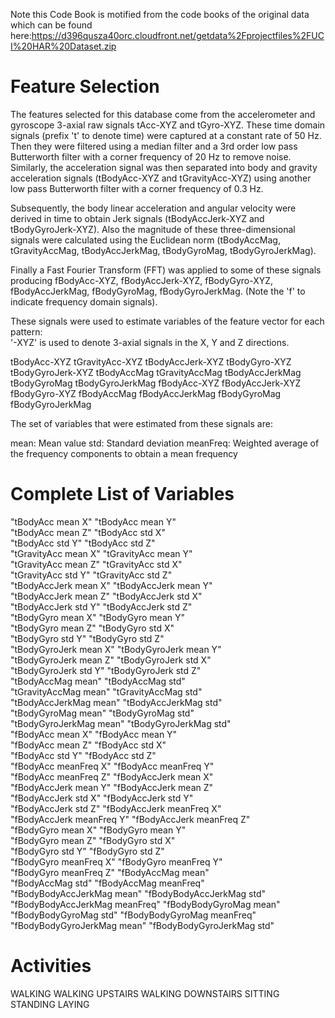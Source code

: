 Note this Code Book is motified from the code books of the original data which can be found here:https://d396qusza40orc.cloudfront.net/getdata%2Fprojectfiles%2FUCI%20HAR%20Dataset.zip

Feature Selection 
=================

The features selected for this database come from the accelerometer and gyroscope 3-axial raw signals tAcc-XYZ and tGyro-XYZ. These time domain signals (prefix 't' to denote time) were captured at a constant rate of 50 Hz. Then they were filtered using a median filter and a 3rd order low pass Butterworth filter with a corner frequency of 20 Hz to remove noise. Similarly, the acceleration signal was then separated into body and gravity acceleration signals (tBodyAcc-XYZ and tGravityAcc-XYZ) using another low pass Butterworth filter with a corner frequency of 0.3 Hz. 

Subsequently, the body linear acceleration and angular velocity were derived in time to obtain Jerk signals (tBodyAccJerk-XYZ and tBodyGyroJerk-XYZ). Also the magnitude of these three-dimensional signals were calculated using the Euclidean norm (tBodyAccMag, tGravityAccMag, tBodyAccJerkMag, tBodyGyroMag, tBodyGyroJerkMag). 

Finally a Fast Fourier Transform (FFT) was applied to some of these signals producing fBodyAcc-XYZ, fBodyAccJerk-XYZ, fBodyGyro-XYZ, fBodyAccJerkMag, fBodyGyroMag, fBodyGyroJerkMag. (Note the 'f' to indicate frequency domain signals). 

These signals were used to estimate variables of the feature vector for each pattern:  
'-XYZ' is used to denote 3-axial signals in the X, Y and Z directions.

tBodyAcc-XYZ
tGravityAcc-XYZ
tBodyAccJerk-XYZ
tBodyGyro-XYZ
tBodyGyroJerk-XYZ
tBodyAccMag
tGravityAccMag
tBodyAccJerkMag
tBodyGyroMag
tBodyGyroJerkMag
fBodyAcc-XYZ
fBodyAccJerk-XYZ
fBodyGyro-XYZ
fBodyAccMag
fBodyAccJerkMag
fBodyGyroMag
fBodyGyroJerkMag

The set of variables that were estimated from these signals are: 

mean: Mean value
std: Standard deviation
meanFreq: Weighted average of the frequency components to obtain a mean frequency

Complete List of Variables
==========================
                    
 "tBodyAcc mean X"               "tBodyAcc mean Y"              
"tBodyAcc mean Z"               "tBodyAcc std X"               
 "tBodyAcc std Y"                "tBodyAcc std Z"               
"tGravityAcc mean X"            "tGravityAcc mean Y"           
"tGravityAcc mean Z"            "tGravityAcc std X"            
"tGravityAcc std Y"             "tGravityAcc std Z"            
"tBodyAccJerk mean X"           "tBodyAccJerk mean Y"          
"tBodyAccJerk mean Z"           "tBodyAccJerk std X"           
 "tBodyAccJerk std Y"            "tBodyAccJerk std Z"           
"tBodyGyro mean X"              "tBodyGyro mean Y"             
"tBodyGyro mean Z"              "tBodyGyro std X"              
"tBodyGyro std Y"               "tBodyGyro std Z"              
"tBodyGyroJerk mean X"          "tBodyGyroJerk mean Y"         
"tBodyGyroJerk mean Z"          "tBodyGyroJerk std X"          
"tBodyGyroJerk std Y"           "tBodyGyroJerk std Z"          
"tBodyAccMag mean"              "tBodyAccMag std"              
"tGravityAccMag mean"           "tGravityAccMag std"           
"tBodyAccJerkMag mean"          "tBodyAccJerkMag std"          
"tBodyGyroMag mean"             "tBodyGyroMag std"             
"tBodyGyroJerkMag mean"         "tBodyGyroJerkMag std"         
"fBodyAcc mean X"               "fBodyAcc mean Y"              
"fBodyAcc mean Z"               "fBodyAcc std X"               
"fBodyAcc std Y"                "fBodyAcc std Z"               
"fBodyAcc meanFreq X"           "fBodyAcc meanFreq Y"          
"fBodyAcc meanFreq Z"           "fBodyAccJerk mean X"          
"fBodyAccJerk mean Y"           "fBodyAccJerk mean Z"          
"fBodyAccJerk std X"            "fBodyAccJerk std Y"           
"fBodyAccJerk std Z"            "fBodyAccJerk meanFreq X"      
"fBodyAccJerk meanFreq Y"       "fBodyAccJerk meanFreq Z"      
"fBodyGyro mean X"              "fBodyGyro mean Y"             
"fBodyGyro mean Z"              "fBodyGyro std X"              
"fBodyGyro std Y"               "fBodyGyro std Z"              
"fBodyGyro meanFreq X"          "fBodyGyro meanFreq Y"         
"fBodyGyro meanFreq Z"          "fBodyAccMag mean"             
"fBodyAccMag std"               "fBodyAccMag meanFreq"         
"fBodyBodyAccJerkMag mean"      "fBodyBodyAccJerkMag std"      
"fBodyBodyAccJerkMag meanFreq"  "fBodyBodyGyroMag mean"        
"fBodyBodyGyroMag std"          "fBodyBodyGyroMag meanFreq"    
"fBodyBodyGyroJerkMag mean"     "fBodyBodyGyroJerkMag std" 

Activities
=================
WALKING
WALKING UPSTAIRS
WALKING DOWNSTAIRS
SITTING
STANDING
LAYING

